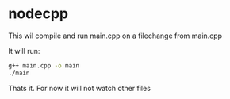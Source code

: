 # nodecpp

This wil compile and run main.cpp on a filechange from main.cpp

It will run:

```bash
g++ main.cpp -o main
./main
```

Thats it. For now it will not watch other files